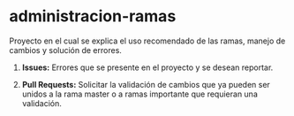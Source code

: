 # administracion-ramas
Proyecto en el cual se explica el uso recomendado de las ramas, manejo de cambios y solución de errores.


1. **Issues:** Errores que se presente en el proyecto y se desean reportar.

2. **Pull Requests:** Solicitar la validación de cambios que ya pueden ser unidos a la rama master o a ramas importante que requieran una validación.
